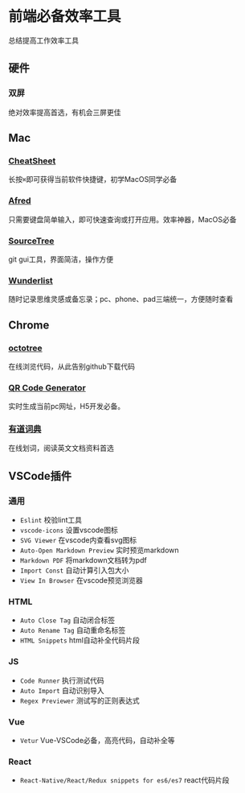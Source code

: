 # 前端必备效率工具

总结提高工作效率工具

## 硬件

### 双屏

绝对效率提高首选，有机会三屏更佳

## Mac

### [CheatSheet](https://www.mediaatelier.com/CheatSheet/)

长按`⌘`即可获得当前软件快捷键，初学MacOS同学必备

### [Afred](https://www.alfredapp.com/)

只需要键盘简单输入，即可快速查询或打开应用。效率神器，MacOS必备

### [SourceTree](https://www.sourcetreeapp.com/)

git gui工具，界面简洁，操作方便

### [Wunderlist](https://www.wunderlist.com/zh/)

随时记录思维灵感或备忘录；pc、phone、pad三端统一，方便随时查看

## Chrome

### [octotree](https://chrome.google.com/webstore/search/octotree?utm_source=chrome-ntp-icon)

在线浏览代码，从此告别github下载代码

### [QR Code Generator](https://chrome.google.com/webstore/search/%E4%BA%8C%E7%BB%B4%E7%A0%81?utm_source=chrome-ntp-icon)

实时生成当前pc网址，H5开发必备。

### [有道词典](https://chrome.google.com/webstore/search/%E6%9C%89%E9%81%93%E8%AF%8D%E5%85%B8?utm_source=chrome-ntp-icon)

在线划词，阅读英文文档资料首选

## VSCode插件

### 通用

* `Eslint` 校验lint工具
* `vscode-icons` 设置vscode图标
* `SVG Viewer` 在vscode内查看svg图标
* `Auto-Open Markdown Preview` 实时预览markdown
* `Markdown PDF` 将markdown文档转为pdf
* `Import Const` 自动计算引入包大小
* `View In Browser` 在vscode预览浏览器

### HTML

* `Auto Close Tag` 自动闭合标签
* `Auto Rename Tag` 自动重命名标签
* `HTML Snippets` html自动补全代码片段

### JS

* `Code Runner` 执行测试代码
* `Auto Import` 自动识别导入
* `Regex Previewer` 测试写的正则表达式

### Vue

* `Vetur` Vue-VSCode必备，高亮代码，自动补全等

### React

* `React-Native/React/Redux snippets for es6/es7` react代码片段